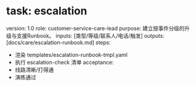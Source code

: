 # task: escalation

version: 1.0
role: customer-service-care-lead
purpose: 建立按事件分级的升级与支援Runbook。
inputs: [类型/等级/联系人/电话/触发]
outputs: [docs/care/escalation-runbook.md]
steps:

- 渲染 templates/escalation-runbook-tmpl.yaml
- 执行 escalation-check 清单
  acceptance:
- 线路清晰/打得通
- 演练通过
